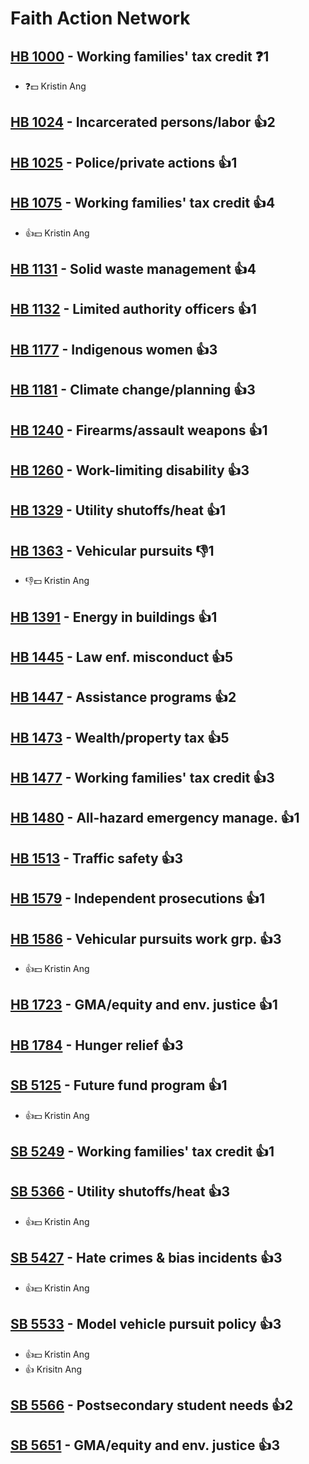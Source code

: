 # Faith Action Network

## [HB 1000](/bill/2023-24/hb/1000/) - Working families' tax credit   ❓1
* ❓💵 Kristin Ang

## [HB 1024](/bill/2023-24/hb/1024/) - Incarcerated persons/labor 👍2  

## [HB 1025](/bill/2023-24/hb/1025/) - Police/private actions 👍1  

## [HB 1075](/bill/2023-24/hb/1075/) - Working families' tax credit 👍4  
* 👍💵 Kristin Ang

## [HB 1131](/bill/2023-24/hb/1131/) - Solid waste management 👍4  

## [HB 1132](/bill/2023-24/hb/1132/) - Limited authority officers 👍1  

## [HB 1177](/bill/2023-24/hb/1177/) - Indigenous women 👍3  

## [HB 1181](/bill/2023-24/hb/1181/) - Climate change/planning 👍3  

## [HB 1240](/bill/2023-24/hb/1240/) - Firearms/assault weapons 👍1  

## [HB 1260](/bill/2023-24/hb/1260/) - Work-limiting disability 👍3  

## [HB 1329](/bill/2023-24/hb/1329/) - Utility shutoffs/heat 👍1  

## [HB 1363](/bill/2023-24/hb/1363/) - Vehicular pursuits  👎1 
* 👎💵 Kristin Ang

## [HB 1391](/bill/2023-24/hb/1391/) - Energy in buildings 👍1  

## [HB 1445](/bill/2023-24/hb/1445/) - Law enf. misconduct 👍5  

## [HB 1447](/bill/2023-24/hb/1447/) - Assistance programs 👍2  

## [HB 1473](/bill/2023-24/hb/1473/) - Wealth/property tax 👍5  

## [HB 1477](/bill/2023-24/hb/1477/) - Working families' tax credit 👍3  

## [HB 1480](/bill/2023-24/hb/1480/) - All-hazard emergency manage. 👍1  

## [HB 1513](/bill/2023-24/hb/1513/) - Traffic safety 👍3  

## [HB 1579](/bill/2023-24/hb/1579/) - Independent prosecutions 👍1  

## [HB 1586](/bill/2023-24/hb/1586/) - Vehicular pursuits work grp. 👍3  
* 👍💵 Kristin Ang

## [HB 1723](/bill/2023-24/hb/1723/) - GMA/equity and env. justice 👍1  

## [HB 1784](/bill/2023-24/hb/1784/) - Hunger relief 👍3  

## [SB 5125](/bill/2023-24/sb/5125/) - Future fund program 👍1  
* 👍💵 Kristin Ang

## [SB 5249](/bill/2023-24/sb/5249/) - Working families' tax credit 👍1  

## [SB 5366](/bill/2023-24/sb/5366/) - Utility shutoffs/heat 👍3  
* 👍💵 Kristin Ang

## [SB 5427](/bill/2023-24/sb/5427/) - Hate crimes & bias incidents 👍3  
* 👍💵 Kristin Ang

## [SB 5533](/bill/2023-24/sb/5533/) - Model vehicle pursuit policy 👍3  
* 👍💵 Kristin Ang
* 👍 Krisitn Ang

## [SB 5566](/bill/2023-24/sb/5566/) - Postsecondary student needs 👍2  

## [SB 5651](/bill/2023-24/sb/5651/) - GMA/equity and env. justice 👍3  